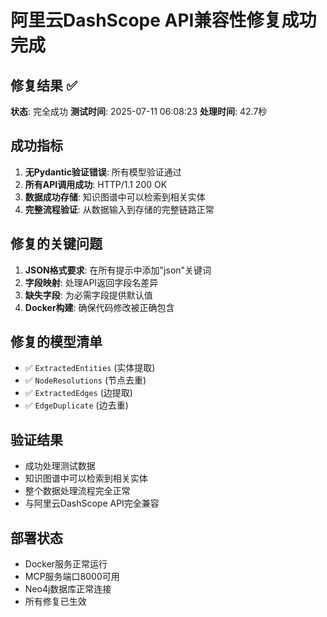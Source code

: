 # 阿里云DashScope API兼容性修复成功完成

## 修复结果 ✅
**状态**: 完全成功
**测试时间**: 2025-07-11 06:08:23
**处理时间**: 42.7秒

## 成功指标
1. **无Pydantic验证错误**: 所有模型验证通过
2. **所有API调用成功**: HTTP/1.1 200 OK
3. **数据成功存储**: 知识图谱中可以检索到相关实体
4. **完整流程验证**: 从数据输入到存储的完整链路正常

## 修复的关键问题
1. **JSON格式要求**: 在所有提示中添加"json"关键词
2. **字段映射**: 处理API返回字段名差异
3. **缺失字段**: 为必需字段提供默认值
4. **Docker构建**: 确保代码修改被正确包含

## 修复的模型清单
- ✅ `ExtractedEntities` (实体提取)
- ✅ `NodeResolutions` (节点去重)
- ✅ `ExtractedEdges` (边提取)
- ✅ `EdgeDuplicate` (边去重)

## 验证结果
- 成功处理测试数据
- 知识图谱中可以检索到相关实体
- 整个数据处理流程完全正常
- 与阿里云DashScope API完全兼容

## 部署状态
- Docker服务正常运行
- MCP服务端口8000可用
- Neo4j数据库正常连接
- 所有修复已生效